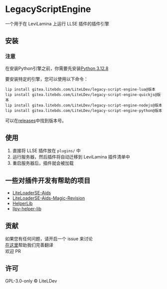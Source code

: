 # LegacyScriptEngine

一个用于在 LeviLamina 上运行 LLSE 插件的插件引擎

## 安装

### 注意

在安装Python引擎之前，你需要先安装[Python 3.12.8](https://www.python.org/downloads/release/python-3128/)

要安装特定的引擎，您可以使用以下命令：

```shell
lip install gitea.litebds.com/LiteLDev/legacy-script-engine-lua@版本
lip install gitea.litebds.com/LiteLDev/legacy-script-engine-quickjs@版本
lip install gitea.litebds.com/LiteLDev/legacy-script-engine-nodejs@版本
lip install gitea.litebds.com/LiteLDev/legacy-script-engine-python@版本
```

可以在[releases](https://github.com/LiteLDev/LegacyScriptEngine/releases)中找到版本号。

## 使用

1. 直接将 LLSE 插件放在 `plugins/` 中
2. 运行服务器，然后插件将自动迁移到 LeviLamina 插件清单中
3. 重启服务器后，插件就会被加载

## 一些对插件开发有帮助的项目

- [LiteLoaderSE-Aids](https://github.com/LiteLDev/LiteLoaderSE-Aids)
- [LiteLoaderSE-Aids-Magic-Revision](https://github.com/luoqing510/LiteLoaderSE-Aids-Magic-Revision)
- [HelperLib](https://github.com/LiteLDev/HelperLib)
- [llpy-helper-lib](https://github.com/LiteLDev/llpy-helper-lib)

## 贡献

如果您有任何问题，请开启一个 issue 来讨论  
[在这里](https://crowdin.com/project/legacyscriptengine)帮助我们完善翻译  
欢迎 PR

## 许可

GPL-3.0-only © LiteLDev
